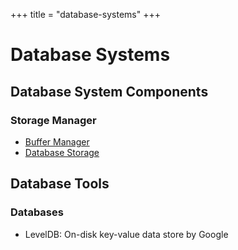 +++
title = "database-systems"
+++

# Database Systems

## Database System Components

### Storage Manager

- [Buffer Manager](./buffer-manager)
- [Database Storage](./database-storage)

## Database Tools

### Databases

- LevelDB: On-disk key-value data store by Google
